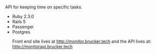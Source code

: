 API for keeping time on specific tasks.
<ul>
<li>Ruby 2.3.0</li>
<li>Rails 5</li>
<li>Passenger</li>
<li>Postgres</li>


Front end site lives at <a href="http://monitor.brucker.tech/">http://monitor.brucker.tech</a> and the API lives at: <a href="http://monitorapi.brucker.tech">http://monitorapi.brucker.tech</a>
